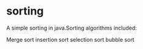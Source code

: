 # sorting

A simple sorting in java.Sorting algorithms included:

Merge sort
insertion sort
selection sort
bubble sort
